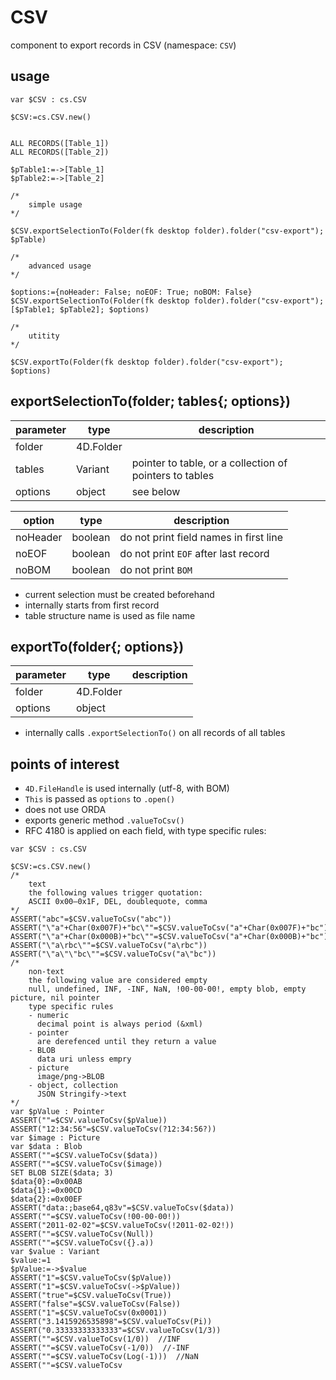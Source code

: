 # CSV
component to export records in CSV (namespace: `CSV`)

## usage

```4d
var $CSV : cs.CSV

$CSV:=cs.CSV.new()


ALL RECORDS([Table_1])
ALL RECORDS([Table_2])

$pTable1:=->[Table_1]
$pTable2:=->[Table_2]

/*
	simple usage
*/

$CSV.exportSelectionTo(Folder(fk desktop folder).folder("csv-export"); $pTable)

/*
	advanced usage
*/

$options:={noHeader: False; noEOF: True; noBOM: False}
$CSV.exportSelectionTo(Folder(fk desktop folder).folder("csv-export"); [$pTable1; $pTable2]; $options)

/*
	utitity 
*/

$CSV.exportTo(Folder(fk desktop folder).folder("csv-export"); $options)
```

## exportSelectionTo(folder; tables{; options})

|parameter|type|description|
|-|-|-|
|folder|4D.Folder||
|tables|Variant|pointer to table, or a collection of pointers to tables|
|options|object|see below|

|option|type|description|
|-|-|-|
|noHeader|boolean|do not print field names in first line |
|noEOF|boolean|do not print `EOF` after last record|
|noBOM|boolean|do not print `BOM`|

* current selection must be created beforehand
* internally starts from first record
* table structure name is used as file name

## exportTo(folder{; options})

|parameter|type|description|
|-|-|-|
|folder|4D.Folder||
|options|object||

* internally calls `.exportSelectionTo()` on all records of all tables

## points of interest

* `4D.FileHandle` is used internally (utf-8, with BOM)
* `This` is passed as `options` to `.open()`
* does not use ORDA
* exports generic method `.valueToCsv()`
* RFC 4180 is applied on each field, with type specific rules:

```4d
var $CSV : cs.CSV

$CSV:=cs.CSV.new()
/*
	text
	the following values trigger quotation:
	ASCII 0x00–0x1F, DEL, doublequote, comma
*/
ASSERT("abc"=$CSV.valueToCsv("abc"))
ASSERT("\"a"+Char(0x007F)+"bc\""=$CSV.valueToCsv("a"+Char(0x007F)+"bc"))
ASSERT("\"a"+Char(0x000B)+"bc\""=$CSV.valueToCsv("a"+Char(0x000B)+"bc"))
ASSERT("\"a\rbc\""=$CSV.valueToCsv("a\rbc"))
ASSERT("\"a\"\"bc\""=$CSV.valueToCsv("a\"bc"))
/*
	non-text
	the following value are considered empty
	null, undefined, INF, -INF, NaN, !00-00-00!, empty blob, empty picture, nil pointer
	type specific rules
	- numeric
	  decimal point is always period (&xml)
	- pointer
	  are derefenced until they return a value
	- BLOB
	  data uri unless empry
	- picture
	  image/png->BLOB
	- object, collection
	  JSON Stringify->text
*/
var $pValue : Pointer
ASSERT(""=$CSV.valueToCsv($pValue))
ASSERT("12:34:56"=$CSV.valueToCsv(?12:34:56?))
var $image : Picture
var $data : Blob
ASSERT(""=$CSV.valueToCsv($data))
ASSERT(""=$CSV.valueToCsv($image))
SET BLOB SIZE($data; 3)
$data{0}:=0x00AB
$data{1}:=0x00CD
$data{2}:=0x00EF
ASSERT("data:;base64,q83v"=$CSV.valueToCsv($data))
ASSERT(""=$CSV.valueToCsv(!00-00-00!))
ASSERT("2011-02-02"=$CSV.valueToCsv(!2011-02-02!))
ASSERT(""=$CSV.valueToCsv(Null))
ASSERT(""=$CSV.valueToCsv({}.a))
var $value : Variant
$value:=1
$pValue:=->$value
ASSERT("1"=$CSV.valueToCsv($pValue))
ASSERT("1"=$CSV.valueToCsv(->$pValue))
ASSERT("true"=$CSV.valueToCsv(True))
ASSERT("false"=$CSV.valueToCsv(False))
ASSERT("1"=$CSV.valueToCsv(0x0001))
ASSERT("3.1415926535898"=$CSV.valueToCsv(Pi))
ASSERT("0.33333333333333"=$CSV.valueToCsv(1/3))
ASSERT(""=$CSV.valueToCsv(1/0))  //INF
ASSERT(""=$CSV.valueToCsv(-1/0))  //-INF
ASSERT(""=$CSV.valueToCsv(Log(-1)))  //NaN
ASSERT(""=$CSV.valueToCsv
```
